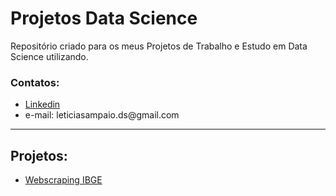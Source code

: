 # Projetos Data Science
 Repositório criado para os meus Projetos de Trabalho e Estudo em Data Science utilizando.

### Contatos:

<ul>
 <li><a href = "https://www.linkedin.com/in/lesampaio/">Linkedin</a></li>
 <li>e-mail: leticiasampaio.ds@gmail.com</li>
</ul>
<hr>

## Projetos:
<ul>
 <li><a href = "https://github.com/lesampaio/Projetos-DataScience/tree/main/Webscraping">Webscraping IBGE</a></li>
</ul>
